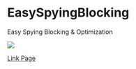 # EasySpyingBlocking
Easy Spying Blocking &amp; Optimization

<img src="https://github.com/JackCodeMS/EasySpyingBlocking/blob/gh-pages/form.PNG?raw=true">

<a href="https://JackCodeMS.github.io/EasySpyingBlocking/">Link Page</a>
